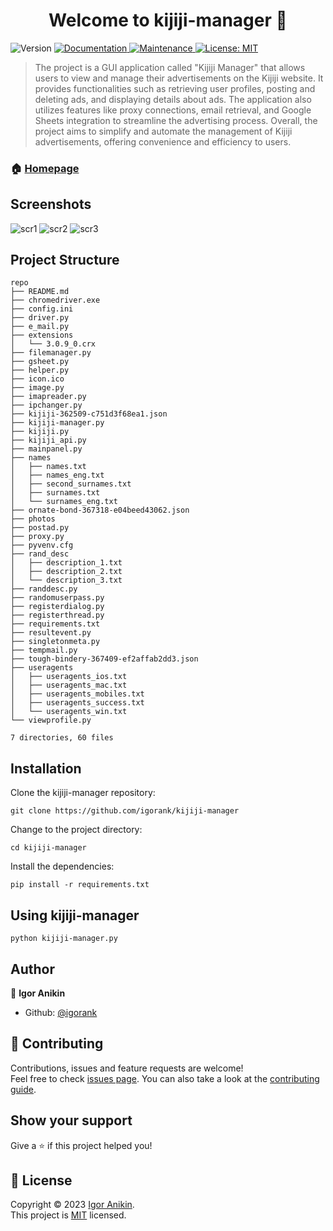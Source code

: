 <h1 align="center">Welcome to kijiji-manager 👋</h1>
<p>
  <img alt="Version" src="https://img.shields.io/badge/version-0.1.0-blue.svg?cacheSeconds=2592000" />
  <a href="https://github.com/igorank/kijiji-manager#readme" target="_blank">
    <img alt="Documentation" src="https://img.shields.io/badge/documentation-yes-brightgreen.svg" />
  </a>
  <a href="https://github.com/igorank/kijiji-manager/graphs/commit-activity" target="_blank">
    <img alt="Maintenance" src="https://img.shields.io/badge/Maintained%3F-yes-green.svg" />
  </a>
  <a href="https://github.com/igorank/kijiji-manager/blob/master/LICENSE" target="_blank">
    <img alt="License: MIT" src="https://img.shields.io/github/license/igorank/kijiji-manager" />
  </a>
</p>

> The project is a GUI application called "Kijiji Manager" that allows users to view and manage their advertisements on the Kijiji website. It provides functionalities such as retrieving user profiles, posting and deleting ads, and displaying details about ads. The application also utilizes features like proxy connections, email retrieval, and Google Sheets integration to streamline the advertising process. Overall, the project aims to simplify and automate the management of Kijiji advertisements, offering convenience and efficiency to users.

### 🏠 [Homepage](https://github.com/igorank/kijiji-manager#readme)

## Screenshots

![scr1](https://i.imgur.com/dpSuiRc.png)
![scr2](https://i.imgur.com/mLpSrLc.png)
![scr3](https://i.imgur.com/VJmQV6e.png)

## Project Structure

```
repo
├── README.md
├── chromedriver.exe
├── config.ini
├── driver.py
├── e_mail.py
├── extensions
│   └── 3.0.9_0.crx
├── filemanager.py
├── gsheet.py
├── helper.py
├── icon.ico
├── image.py
├── imapreader.py
├── ipchanger.py
├── kijiji-362509-c751d3f68ea1.json
├── kijiji-manager.py
├── kijiji.py
├── kijiji_api.py
├── mainpanel.py
├── names
│   ├── names.txt
│   ├── names_eng.txt
│   ├── second_surnames.txt
│   ├── surnames.txt
│   └── surnames_eng.txt
├── ornate-bond-367318-e04beed43062.json
├── photos
├── postad.py
├── proxy.py
├── pyvenv.cfg
├── rand_desc
│   ├── description_1.txt
│   ├── description_2.txt
│   └── description_3.txt
├── randdesc.py
├── randomuserpass.py
├── registerdialog.py
├── registerthread.py
├── requirements.txt
├── resultevent.py
├── singletonmeta.py
├── tempmail.py
├── tough-bindery-367409-ef2affab2dd3.json
├── useragents
│   ├── useragents_ios.txt
│   ├── useragents_mac.txt
│   ├── useragents_mobiles.txt
│   ├── useragents_success.txt
│   └── useragents_win.txt
└── viewprofile.py

7 directories, 60 files
```

## Installation
Clone the kijiji-manager repository:
```
git clone https://github.com/igorank/kijiji-manager
```
Change to the project directory:
```
cd kijiji-manager
```
Install the dependencies:
```
pip install -r requirements.txt
```

## Using kijiji-manager
```
python kijiji-manager.py 
```

## Author

👤 **Igor Anikin**

* Github: [@igorank](https://github.com/igorank)

## 🤝 Contributing

Contributions, issues and feature requests are welcome!<br />Feel free to check [issues page](https://github.com/igorank/kijiji-manager/issues). You can also take a look at the [contributing guide](https://github.com/igorank/kijiji-manager/blob/master/CONTRIBUTING.md).

## Show your support

Give a ⭐️ if this project helped you!

## 📝 License

Copyright © 2023 [Igor Anikin](https://github.com/igorank).<br />
This project is [MIT](https://github.com/igorank/kijiji-manager/blob/master/LICENSE) licensed.
